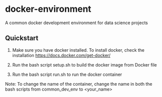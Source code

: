 # docker-environment

A common docker development environment for data science projects

## Quickstart

1. Make sure you have docker installed. To install docker, check the installation https://docs.docker.com/get-docker/

2. Run the bash script setup.sh to build the docker image from Docker file

3. Run the bash script run.sh to run the docker container

Note: To change the name of the container, change the name in both the bash scripts from common_dev_env to <your_name>

